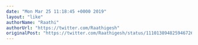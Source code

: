 ```yaml
---
date: "Mon Mar 25 11:18:45 +0000 2019"
layout: "like"
authorName: "Raathi"
authorUrl: "https://twitter.com/Raathigesh"
originalPost: "https://twitter.com/Raathigesh/status/1110138948259467264"
---
```

